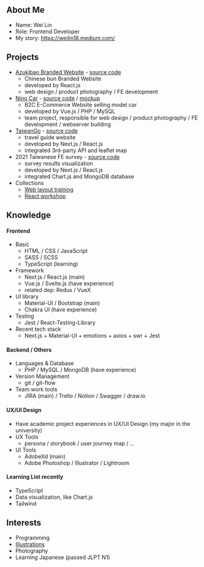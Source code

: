 ## About Me
- Name: Wei Lin
- Role: Frontend Developer 
- My story: https://weilin18.medium.com/


## Projects
- [Azukibao Branded Website](https://azukibao.netlify.app/) - [source code](https://github.com/WeiLin18/Azukibao2.0/tree/dev)
  - Chinese bun Branded Website  
  - developed by React.js
  - web design / product photography / FE development
- [Nino Car](https://weilin18.com/) - [source code](https://github.com/WeiLin18/Ninocar) / [mockup](https://xd.adobe.com/view/225223e6-bc6e-42a1-8491-e0772d33bc17-7701/screen/f7285d6d-3eb6-4540-80d2-dbea640de9ed/specs/)
  - B2C E-Commerce Website selling model car  
  - developed by Vue.js / PHP / MySQL
  - team project, responsible for web design / product photography / FE development / webserver building
- [TaiwanGo](https://quizzical-allen-890ea7.netlify.app/) - [source code](https://github.com/WeiLin18/TaiwanGo)
  - travel guide website
  - developed by Next.js / React.js
  - integrated 3rd-party API and leaflet map
- 2021 Taiwanese FE survey - [source code](https://github.com/WeiLin18/2021-FE-survey) 
  - survey results visualization
  - developed by Next.js / React.js
  - integrated Chart.js and MongoDB database
- Collections
  - [Web layout training](https://github.com/WeiLin18/Web-Layout-Training--Collections)
  - [React workshop](https://github.com/WeiLin18/React-workshop-collections)

## Knowledge

#### Frontend
- Basic
   - HTML / CSS  / JavaScript
   - SASS / SCSS
   - TypeScript (learning) 
- Framework 
   - Next.js / React.js (main)
   - Vue.js / Svelte.js (have experience)
   - related dep: Redux / VueX
- UI library
   - Material-UI / Bootstrap (main)
   - Chakra UI (have experience)
- Testing
   - Jest / React-Testing-Library
- Recent tech stack 
   - Next.js + Material-UI + emotions + axios + swr + Jest

#### Backend / Others
- Languages & Database
   - PHP / MySQL / MongoDB (have experience)
- Version Management
   - git / git-flow
- Team work tools
   - JIRA (main) / Trello / Notion / Swagger / draw.io

 
#### UX/UI Design
- Have academic project experiences in UX/UI Design (my major in the university)
- UX Tools
  - persona / storybook / user journey map / ...
- UI Tools
  - AdobeXd (main)
  - Adobe Photoshop / Illustrator / Lightroom 

#### Learning List recently
- TypeScript
- Data visualization, like Chart.js
- Tailwind

## Interests
- Programming
- [Illustrations](https://www.instagram.com/weilin_life/)
- Photography
- Learning Japanese (passed JLPT N1)

